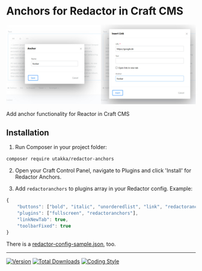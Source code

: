 # Anchors for Redactor in Craft CMS

![Image of Craft Redactor Anchors](./preview.jpg)

Add anchor functionality for Reactor in Craft CMS

## Installation

1. Run Composer in your project folder:

```sh
composer require utakka/redactor-anchors
```

2. Open your Craft Control Panel, navigate to Plugins and click 'Install' for Redactor Anchors.

3. Add `redactoranchors` to plugins array in your Redactor config. Example:
```js
{
    "buttons": ["bold", "italic", "unorderedlist", "link", "redactoranchors", "image"],
    "plugins": ["fullscreen", "redactoranchors"],
    "linkNewTab": true,
    "toolbarFixed": true
}
```
There is a [redactor-config-sample.json](./redactor-config-sample.json), too.

---

<p>
<a href="https://packagist.org/packages/utakka/redactor-anchors"><img src="https://img.shields.io/packagist/v/utakka/redactor-anchors?label=Version" alt="Version"></a>
<a href="https://packagist.org/packages/utakka/redactor-anchors/stats"><img src="https://img.shields.io/packagist/dt/utakka/redactor-anchors?label=Downloads" alt="Total Downloads"></a>
<a href="https://github.styleci.io/repos/191954611"><img src="https://github.styleci.io/repos/191954611/shield?style=flat" alt="Coding Style"></a>
</p>
